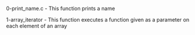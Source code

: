 0-print_name.c - This function prints a name

1-array_iterator - This function executes a function given as a parameter on each element of an array


